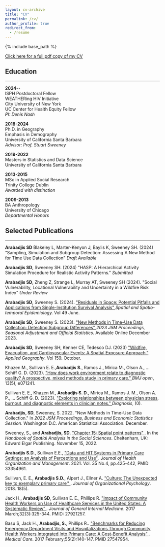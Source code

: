 ```yaml
---
layout: cv-archive
title: "CV"
permalink: /cv/
author_profile: true
redirect_from:
  - /resume
---
```


<style>
a.uline {text-decoration:underline;}
</style>

{% include base_path %}

<a href="../files/cv.pdf" class="uline">Click here for a full pdf copy of my CV</a>

## Education
---
**2024--**<br>
ISPH Postdoctoral Fellow<br>
WEATHERing HIV Initiative<br>
City University of New York<br>
UC Center for Health Equity Fellow<br>
*PI: Denis Nash*

**2018-2024**<br>
Ph.D. in Geography<br>
Emphasis in Demography<br>
University of California Santa Barbara<br>
*Advisor: Prof. Stuart Sweeney*

**2019-2022**<br>
Masters in Statistics and Data Science<br>
University of California Santa Barbara 

**2013-2015**<br>
MSc in Applied Social Research <br>
Trinity College Dublin <br>
*Awarded with distinction*

**2009-2013**<br>
BA Anthropology<br>
University of Chicago <br>
*Departmental Honors*


## Selected Publications
---

**Arabadjis SD** Blakeley L, Marter-Kenyon J, Baylis K, Sweeney SH. (2024)
"Sampling, Simulation and Subgroup Detection: Assessing A New Method for Time Use Data Collection" *Draft Available*


**Arabadjis SD**, Sweeney SH. (2024) "HASP: A Hierarchical Activity Simulation Procedure for Realistic Activity Patterns."
*Submitted*

**Arabadjis SD**, Zheng Z, Strange L, Murray AT, Sweeney SH (2024).
"Social Vulnerability, Locational Vulnerability and Uncertainty in a Wildfire Risk Index"  *Under Review*

**Arabadjis SD**, Sweeney S. (2024). <a href = "https://doi.org/10.1016/j.sste.2024.100646" class="uline">
  "Residuals in Space: Potential Pitfalls and Applications from Single-Institution Survival Analysis" </a>
    *Spatial and Spatio-temporal Epidemiology.* Vol 49 June.

**Arabadjis SD**, Sweeney S. (2023).  <a href = "https://doi.org/10.5281/zenodo.8436872" class="uline">
  "New Methods in Time-Use Data Collection: Detecting Subgroup Differences" </a>
    *2023 JSM Proceedings, Seasonal Adjustment and Official Statistics*. Available Online December 2023.

**Arabadjis SD**, Sweeney SH, Kenner CE, Tedesco DJ. (2023)
<a href="https://doi.org/10.1016/j.apgeog.2023.103033" class = "uline" >
  "Wildfire, Evacuation, and Cardiovascular Events: A Spatial Exposure Approach." </a>
  *Applied Geography*. Vol 159. October.

Khazen M., Sullivan E. E.,**Arabadjis S.**, Ramos J., Mirica M., Olson A., ... Schiff G. D. (2023).
<a href = "https://bmjopen.bmj.com/content/13/5/e071241.abstract" class = "uline" >
  "How does work environment relate to diagnostic quality? A prospective, mixed methods study in primary care." </a>
  *BMJ open*, 13(5), e071241.

Sullivan E. E., Khazen M., **Arabadjis S. D.**, Mirica M., Ramos J. M., Olson A. P., ... Schiff G. D. (2023).
<a href = "https://www.degruyter.com/document/doi/10.1515/dx-2022-0118/html" class = "uline">
"Exploring relationships between physician stress, burnout, and diagnostic elements in clinician notes." </a> *Diagnosis*, (0).

**Arabadjis, SD**, Sweeney, S. 2022. "New Methods in Time-Use Data Collection." In
*2022 JSM Proceedings, Business and Economic Statistics Session*. Washington D.C. American Statistical Association. December.

Sweeney, S., and **Arabadjis, SD.** <a href = "https://www.elgaronline.com/view/book/9781789903942/book-part-9781789903942-23.xml"
class = "uline"> "Chapter 15: Spatial point patterns" </a>. In the *Handbook of Spatial Analysis in the Social Sciences*.
Cheltenham, UK: Edward Elgar Publishing. November 15, 2022.

**Arabadjis S.D.**, Sullivan E.E., <a href = "https://doi.org/10.1108/JHOM-03-2020-0071" class = "uline">
"Data and HIT Systems in Primary Care Settings: an Analysis of Perceptions and Use''</a>. *Journal of Health Organization and Management*. 2021. Vol. 35 No.4, pp.425-442, PMID 33354961.

 Sullivan, E. E., **Arabadjis S.D.**, Alpert J., Ellner A. <a href = "https://doi.org/10.33423/jop.v18i5.277" class = "uline">
 "Culture: The Unexpected key to exemplary primary care'' </a>. *Journal of Organizational Psychology*. 2018. 18(5).

Jack H., **Arabadjis SD**, Sullivan E. E., Phillips R. <a href = "https://link.springer.com/article/10.1007/s11606-016-3922-9" class= "uline">
"Impact of Community Health Workers on Use of Healthcare Services in the United States: A Systematic Review” </a>. *Journal of General Internal Medicine*. 2017 March;32(3):325-344. PMID: 27921257.

Basu S, Jack H., **Arabadjis, S.**, Phillips R.. <a href = "https://pubmed.ncbi.nlm.nih.gov/27547954/" class = "uline">
"Benchmarks for Reducing Emergency Department Visits and Hospitalizations Through Community Health Workers Integrated Into Primary Care: A Cost-Benefit Analysis” </a>.
*Medical Care*. 2017 February;55(2):140-147. PMID 27547954.

